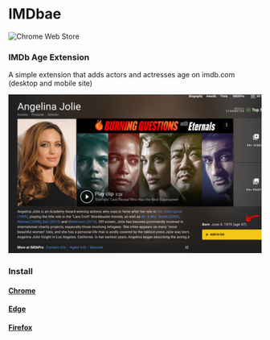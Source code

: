 
# IMDbae

![Chrome Web Store](https://img.shields.io/chrome-web-store/rating/ceohjkmiefnmckmdliodjobpdipnflgd.svg)

### IMDb Age Extension

A simple extension that adds actors and actresses age on imdb.com (desktop and mobile site)

![promo pic](promopic.png)

### Install

#### [Chrome](https://chrome.google.com/webstore/detail/imdbae/ceohjkmiefnmckmdliodjobpdipnflgd)

#### [Edge](https://microsoftedge.microsoft.com/addons/detail/imdbae-imdb-age-extensi/bgdgjbpdcfpncfhmjodeiccifbgmilcg)

#### [Firefox](https://addons.mozilla.org/en-US/firefox/addon/imdbae-imdb-age-extension/)
